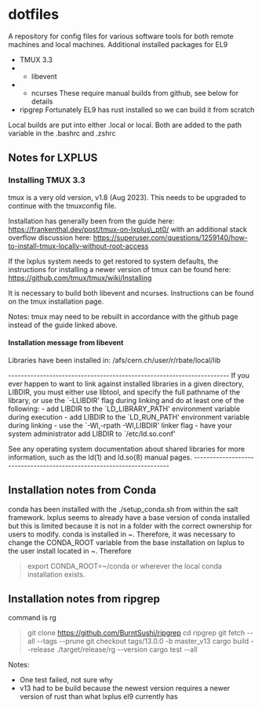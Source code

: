 # dotfiles
A repository for config files for various software tools for both remote machines and local machines.
Additional installed packages for EL9
 - TMUX 3.3
 - - libevent
 - - ncurses
    These require manual builds from github, see below for details
 - ripgrep
    Fortunately EL9 has rust installed so we can build it from scratch

Local builds are put into either .local or local. Both are added to the path variable in
the .bashrc and .zshrc

## Notes for LXPLUS

### Installing TMUX 3.3
tmux is a very old version, v1.8 (Aug 2023). This needs to be upgraded to continue with the tmuxconfig file.

Installation has generally been from the guide here: https://frankenthal.dev/post/tmux-on-lxplus\_pt0/
with an additional stack overflow discussion here: https://superuser.com/questions/1259140/how-to-install-tmux-locally-without-root-access
 
If the lxplus system needs to get restored to system defaults, the instructions for installing a newer version of tmux can be found here: https://github.com/tmux/tmux/wiki/Installing

It is necessary to build both libevent and ncurses. Instructions can be found on the tmux installation page.

Notes: tmux may need to be rebuilt in accordance with the github page instead of the guide linked above.


#### Installation message from libevent

Libraries have been installed in:
   /afs/cern.ch/user/r/rbate/local/lib

\----------------------------------------------------------------------
If you ever happen to want to link against installed libraries
in a given directory, LIBDIR, you must either use libtool, and
specify the full pathname of the library, or use the \`-LLIBDIR'
flag during linking and do at least one of the following:
   \- add LIBDIR to the \`LD\_LIBRARY\_PATH' environment variable
     during execution
   \- add LIBDIR to the \`LD\_RUN\_PATH' environment variable
     during linking
   \- use the \`-Wl,-rpath -Wl,LIBDIR' linker flag
   \- have your system administrator add LIBDIR to \`/etc/ld.so.conf'

See any operating system documentation about shared libraries for
more information, such as the ld(1) and ld.so(8) manual pages.
\----------------------------------------------------------------------

## Installation notes from Conda
conda has been installed with the ./setup\_conda.sh from within the salt framework.
lxplus seems to already have a base version of conda installed but this is limited
because it is not in a folder with the correct ownership for users to modify.
conda is installed in ~. Therefore, it was necessary to change the CONDA\_ROOT variable
from the base installation on lxplus to the user install located in ~. Therefore
> export CONDA\_ROOT=~/conda
or wherever the local conda installation exists.

## Installation notes from ripgrep
command is rg

> git clone https://github.com/BurntSushi/ripgrep
> cd ripgrep
> git fetch --all --tags --prune
> git checkout tags/13.0.0 -b master\_v13
> cargo build --release
> ./target/release/rg --version
> cargo test --all

Notes:
 - One test failed, not sure why
 - v13 had to be build because the newest version requires a newer version
of rust than what lxplus el9 currently has

